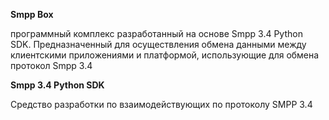 **Smpp Box**

программный комплекс разработанный на основе Smpp 3.4 Python SDK. Предназначенный для осуществления обмена данными между клиентскими приложениями и платформой, использующие для обмена протокол Smpp 3.4

**Smpp 3.4 Python SDK**

Средство разработки по взаимодействующих по протоколу SMPP 3.4
